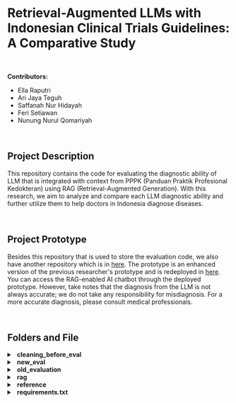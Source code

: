 # Retrieval-Augmented LLMs with Indonesian Clinical Trials Guidelines: A Comparative Study

<br>

**Contributors:**
- Ella Raputri
- Ari Jaya Teguh
- Saffanah Nur Hidayah
- Feri Setiawan
- Nunung Nurul Qomariyah

<br>

## Project Description
This repository contains the code for evaluating the diagnostic ability of LLM that is integrated with context from PPPK (Panduan Praktik Profesional Kedokteran) using RAG (Retrieval-Augmented Generation). With this research, we aim to analyze and compare each LLM diagnostic ability and further utilize them to help doctors in Indonesia diagnose diseases. 

<br>

## Project Prototype
Besides this repository that is used to store the evaluation code, we also have another repository which is in [here](https://github.com/Ella-Raputri/radiology-gpt). The prototype is an enhanced version of the previous researcher's prototype and is redeployed in [here](https://radiology-gpt-psi.vercel.app/). You can access the RAG-enabled AI chatbot through the deployed prototype. However, take notes that the diagnosis from the LLM is not always accurate; we do not take any responsibility for misdiagnosis. For a more accurate diagnosis, please consult medical professionals. 

<br>

## Folders and File
<details>
<summary>&ensp;<b>cleaning_before_eval</b></summary>
  
- Contains the code to clean the diagnosis data that we gathered from each LLM and the ground truth from the doctor.  

</details>

<details>
<summary>&ensp;<b>new_eval</b></summary>
  
- Contains the code and methods that we use to evaluate the diagnostic ability of each LLM. 
</details>

<details>
<summary>&ensp;<b>old_evaluation</b></summary>
  
- Contains the old experimental code and methods that we use to evaluate the diagnostic ability of each LLM, but we decide not to use it later. 
</details>

<details>
<summary>&ensp;<b>rag</b></summary>
  
- Contains the RAG code experiment for some models.  
</details>

<details>
<summary>&ensp;<b>reference</b></summary>
  
- Contains the old analysis and some reference used for this research.
</details>

<details>
<summary>&ensp;<b>requirements.txt</b></summary>
  
- Contains all the libraries that are needed to run the evaluation code.
</details>
